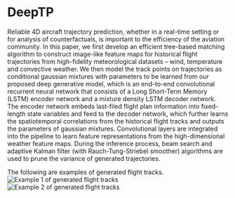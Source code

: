 # DeepTP

Reliable 4D aircraft trajectory prediction, whether in a real-time setting or for analysis of counterfactuals, is important to the efficiency of the aviation community. In this paper, we first develop an efficient tree-based matching algorithm to construct image-like feature maps for historical flight trajectories from high-fidelity meteorological datasets – wind, temperature and convective weather. We then model the track points on trajectories as conditional gaussian mixtures with parameters to be learned from our proposed deep generative model, which is an end-to-end convolutional recurrent neural network that consists of a Long Short-Term Memory (LSTM) encoder network and a mixture density LSTM decoder network. The encoder network embeds last-filed flight plan information into fixed-length state variables and feed to the decoder network, which further learns the spatiotemporal correlations from the historical flight tracks and outputs the parameters of gaussian mixtures. Convolutional layers are integrated into the pipeline to learn feature representations from the high-dimensional weather feature maps. During the inference process, beam search and adaptive Kalman filter (with Rauch-Tung-Striebel smoother) algorithms are used to prune the variance of generated trajectories.


The following are examples of generated flight tracks.
![Example 1 of generated flight tracks](https://github.com/yulinliu101/DeepTP/blob/master/output_figs/generated_samp1.png)
![Example 2 of generated flight tracks](https://github.com/yulinliu101/DeepTP/blob/master/output_figs/generated_samp6.png)
